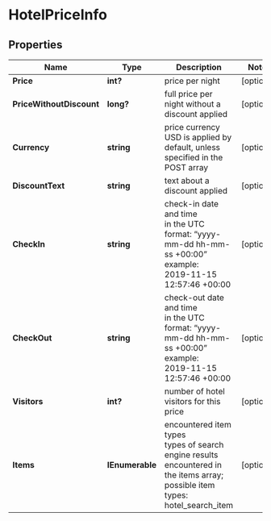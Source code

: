 # HotelPriceInfo


## Properties

| Name | Type | Description | Notes |
|------------ | ------------- | ------------- | -------------|
**Price** | **int?** | price per night |[optional]|
**PriceWithoutDiscount** | **long?** | full price per night without a discount applied |[optional]|
**Currency** | **string** | price currency<br>USD is applied by default, unless specified in the POST array |[optional]|
**DiscountText** | **string** | text about a discount applied |[optional]|
**CheckIn** | **string** | check-in date and time<br>in the UTC format: “yyyy-mm-dd hh-mm-ss +00:00”<br>example:<br>2019-11-15 12:57:46 +00:00 |[optional]|
**CheckOut** | **string** | check-out date and time<br>in the UTC format: “yyyy-mm-dd hh-mm-ss +00:00”<br>example:<br>2019-11-15 12:57:46 +00:00 |[optional]|
**Visitors** | **int?** | number of hotel visitors for this price |[optional]|
**Items** | **IEnumerable<HotelPriceItemInfo>** | encountered item types<br>types of search engine results encountered in the items array;<br>possible item types: hotel_search_item |[optional]|